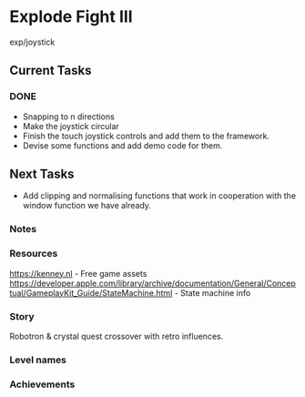 # Explode Fight III
exp/joystick

## Current Tasks

### DONE
- Snapping to n directions
- Make the joystick circular
- Finish the touch joystick controls and add them to the framework.
- Devise some functions and add demo code for them.

## Next Tasks
- Add clipping and normalising functions that work in cooperation with the window function we have already.
### Notes

### Resources
https://kenney.nl - Free game assets  
https://developer.apple.com/library/archive/documentation/General/Conceptual/GameplayKit_Guide/StateMachine.html - State machine info  

### Story
Robotron & crystal quest crossover with retro influences.

### Level names

### Achievements
